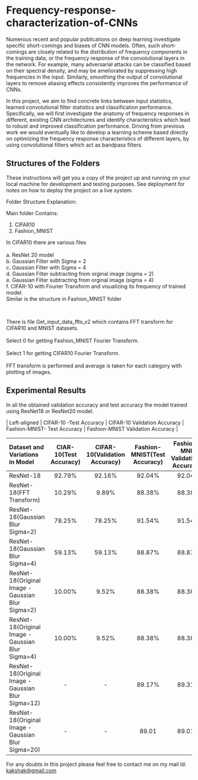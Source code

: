 # Frequency-response-characterization-of-CNNs
Numerous recent and popular publications on deep learning investigate specific short-comings and biases of CNN models. Often, such short-comings are closely related to the distribution of frequency components in the training data, or the frequency response of the convolutional layers in the network. For example, many adversarial attacks can be classified based on their spectral density, and may be ameliorated by suppressing high frequencies in the input. Similarly, smoothing the output of convolutional layers to remove aliasing effects consistently improves the performance of CNNs.

In this project, we aim to find concrete links between input statistics, learned convolutional filter statistics and classification performance. Specifically, we will first investigate the anatomy of frequency responses in different, existing CNN architectures and identify characteristics which lead to robust and improved classification performance. Driving from previous work we would eventually like to develop a learning scheme based directly on optimizing the frequency response characteristics of different layers, by using convolutional filters which act as bandpass filters.

## Structures of the Folders

These instructions will get you a copy of the project up and running on your local machine for development and testing purposes. See deployment for notes on how to deploy the project on a live system.

Folder Structure Explanation:

Main folder Contains:

1. CIFAR10
2. Fashion_MNIST

In CIFAR10 there are various files<br><br>
a. ResNet 20 model<br>
b. Gaussian Filter with Sigma = 2<br>
c. Gaussian Filter with Sigma = 4<br>
d. Gaussian Filter subtracting from orginal image (sigma = 2)<br>
e. Gaussian Filter subtracting from orginal image (sigma = 4)<br>
f. CIFAR-10 with Fourier Transform and visualizing its frequency of trained model.<br>
Similar is the structure in Fashion_MNIST folder

<br>

There is file Get_input_data_ffts_v2 which contains FFT transform for CIFAR10 and MNIST datasets.<br><br>
Select 0 for getting Fashion_MNIST Fourier Transform.<br><br>
Select 1 for getting CIFAR10 Fourier Transform.<br><br>
FFT transform is performed and average is taken for each category with plotting of images.

## Experimental Results

In all the obtained validation accuracy and test accuracy the model trained using ResNet18 or ResNet20 model. 

| Left-aligned | CIFAR-10 -Test Accuracy | CIFAR-10 Validation Accuracy | Fashion-MNIST- Test Accuracy | Fashion-MNIST Validation Accuracy |


| Dataset and Variations in Model | CIAR-10(Test Accuracy) | CIFAR-10(Validation Accuracy) | Fashion-MNIST(Test Accuracy) | Fashion-MNIST Validation Accuracy |
| :---         |     :---:      |     :---:      |     :---:      |          ---: |
| ResNet-18   | 92.79%     | 92.16%     | 92.04%     | 92.04%    |
| ResNet-18(FFT Transform)     | 10.29%       | 9.89%     | 88.38%     | 88.38%      |
| ResNet-18(Gaussian Blur  Sigma=2)     | 78.25%       | 78.25%     | 91.54%     | 91.54%      |
| ResNet-18(Gaussian Blur  Sigma=4)     | 59.13%       | 59.13%    | 88.87%     | 88.87%      |
| ResNet-18(Original Image - Gaussian Blur  Sigma=2)     | 10.00%       | 9.52%     | 88.38%     | 88.38%      |
| ResNet-18(Original Image - Gaussian Blur  Sigma=4)     | 10.00%       | 9.52%     | 88.38%     | 88.38%      |
| ResNet-18(Original Image - Gaussian Blur  Sigma=12)     |  -       | -    |    89.17%  | 89.31%      |
| ResNet-18(Original Image - Gaussian Blur  Sigma=20)     |  -       |  -     |   89.01   | 89.01%      |


For any doubts in this project please feel free to contact me on my mail Id: kakshak@gmail.com 

<br><br>

